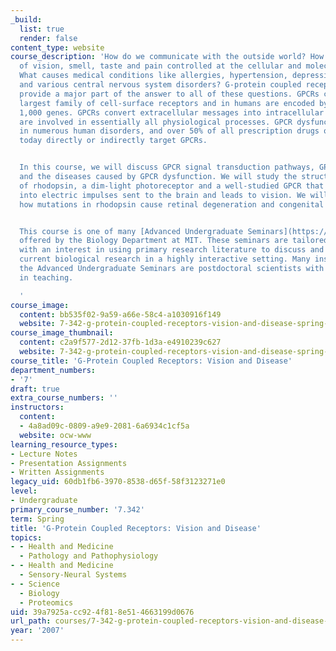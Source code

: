```yaml
---
_build:
  list: true
  render: false
content_type: website
course_description: 'How do we communicate with the outside world? How are our senses
  of vision, smell, taste and pain controlled at the cellular and molecular levels?
  What causes medical conditions like allergies, hypertension, depression, obesity
  and various central nervous system disorders? G-protein coupled receptors (GPCRs)
  provide a major part of the answer to all of these questions. GPCRs constitute the
  largest family of cell-surface receptors and in humans are encoded by more than
  1,000 genes. GPCRs convert extracellular messages into intracellular responses and
  are involved in essentially all physiological processes. GPCR dysfunction results
  in numerous human disorders, and over 50% of all prescription drugs on the market
  today directly or indirectly target GPCRs.


  In this course, we will discuss GPCR signal transduction pathways, GPCR oligomerization
  and the diseases caused by GPCR dysfunction. We will study the structure and function
  of rhodopsin, a dim-light photoreceptor and a well-studied GPCR that converts light
  into electric impulses sent to the brain and leads to vision. We will also discuss
  how mutations in rhodopsin cause retinal degeneration and congenital night blindness.


  This course is one of many [Advanced Undergraduate Seminars](https://biology.mit.edu/undergraduate/course_listings/advanced_undergraduate_seminars)
  offered by the Biology Department at MIT. These seminars are tailored for students
  with an interest in using primary research literature to discuss and learn about
  current biological research in a highly interactive setting. Many instructors of
  the Advanced Undergraduate Seminars are postdoctoral scientists with a strong interest
  in teaching.

  '
course_image:
  content: bb535f02-9a59-a66e-58c4-a1030916f149
  website: 7-342-g-protein-coupled-receptors-vision-and-disease-spring-2007
course_image_thumbnail:
  content: c2a9f577-2d12-37fb-1d3a-e4910239c627
  website: 7-342-g-protein-coupled-receptors-vision-and-disease-spring-2007
course_title: 'G-Protein Coupled Receptors: Vision and Disease'
department_numbers:
- '7'
draft: true
extra_course_numbers: ''
instructors:
  content:
  - 4a8ad09c-0809-a9e9-2081-6a6934c1cf5a
  website: ocw-www
learning_resource_types:
- Lecture Notes
- Presentation Assignments
- Written Assignments
legacy_uid: 60db1fb6-3970-8538-d65f-58f3123271e0
level:
- Undergraduate
primary_course_number: '7.342'
term: Spring
title: 'G-Protein Coupled Receptors: Vision and Disease'
topics:
- - Health and Medicine
  - Pathology and Pathophysiology
- - Health and Medicine
  - Sensory-Neural Systems
- - Science
  - Biology
  - Proteomics
uid: 39a7925a-cc92-4f81-8e51-4663199d0676
url_path: courses/7-342-g-protein-coupled-receptors-vision-and-disease-spring-2007
year: '2007'
---
```

